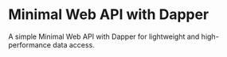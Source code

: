 # Minimal Web API with Dapper

A simple Minimal Web API with Dapper for lightweight and high-performance data access.